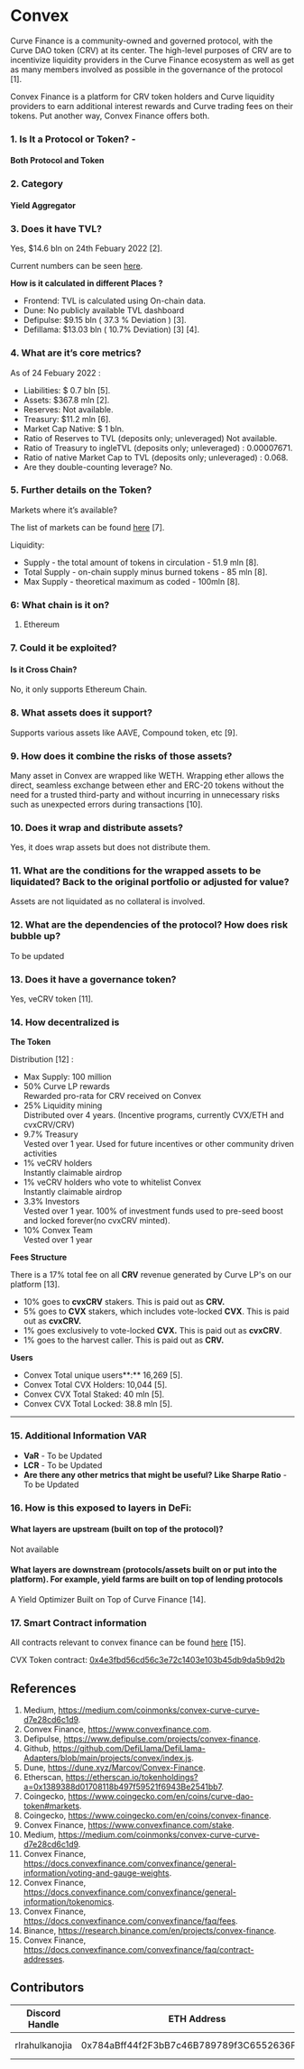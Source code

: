 # Convex

Curve Finance is a community-owned and governed protocol, with the Curve DAO token (CRV) at its center. The high-level purposes of CRV are to incentivize liquidity providers in the Curve Finance ecosystem as well as get as many members involved as possible in the governance of the protocol \[1].

Convex Finance is a platform for CRV token holders and Curve liquidity providers to earn additional interest rewards and Curve trading fees on their tokens. Put another way, Convex Finance offers both.

### 1. Is It a Protocol or Token? -&#x20;

#### **Both Protocol and Token**

### 2. Category&#x20;

#### &#x20;Yield Aggregator

### **3. Does it have TVL?**

Yes, $14.6 bln on 24th Febuary 2022 \[2].

Current numbers can be seen [here](https://defillama.com/protocol/convex-finance).

**How is it calculated in different Places ?**

* Frontend: TVL is calculated using On-chain data.
* Dune: No publicly available TVL dashboard
* Defipulse: $9.15 bln ( 37.3 % Deviation ) \[3].
* Defillama: $13.03 bln ( 10.7% Deviation) \[3] \[4].

### 4. What are it’s core metrics?

As of 24 Febuary 2022 :

* Liabilities:  $ 0.7 bln \[5].
* Assets: $367.8 mln \[2].
* Reserves: Not available.
* Treasury: $11.2 mln \[6].
* Market Cap Native: $ 1 bln.
* Ratio of Reserves to TVL (deposits only; unleveraged) Not available.
* Ratio of Treasury to ingleTVL (deposits only; unleveraged) : 0.00007671.
* Ratio of native Market Cap to TVL (deposits only; unleveraged) : 0.068.
* Are they double-counting leverage? No.

### **5. Further details on the Token?**

Markets where it’s available?&#x20;

The list of markets can be found [here](https://www.coingecko.com/en/coins/curve-dao-token#markets.) \[7].

Liquidity:&#x20;

* Supply - the total amount of tokens in circulation - 51.9 mln \[8].
* Total Supply - on-chain supply minus burned tokens -  85 mln \[8].
* Max Supply - theoretical maximum as coded - 100mln \[8].

### **6: What chain is it on?**

1. Ethereum

### 7. Could it be exploited?

#### Is it Cross Chain?&#x20;

No, it only supports Ethereum Chain.

### 8. What assets does it support?

Supports various assets like AAVE, Compound token, etc \[9].

### 9. How does it combine the risks of those assets?

Many asset in Convex are wrapped like WETH. Wrapping ether allows the direct, seamless exchange between ether and ERC-20 tokens without the need for a trusted third-party and without incurring in unnecessary risks such as unexpected errors during transactions \[10].

### 10. Does it wrap and distribute assets?

Yes, it does wrap assets but does not distribute them.

### 11. What are the conditions for the wrapped assets to be liquidated? Back to the original portfolio or adjusted for value?

Assets are not liquidated as no collateral is involved.

### 12. What are the dependencies of the protocol? How does risk bubble up?

To be updated

### **13. Does it have a governance token?**

Yes, veCRV token \[11].

### **14. How decentralized is**

**The Token**

Distribution \[12] :

* Max Supply: 100 million
* 50% Curve LP rewards\
  Rewarded pro-rata for CRV received on Convex
* 25% Liquidity mining\
  Distributed over 4 years. (Incentive programs, currently CVX/ETH and cvxCRV/CRV)
* 9.7% Treasury\
  Vested over 1 year. Used for future incentives or other community driven activities
* 1% veCRV holders\
  Instantly claimable airdrop
* 1% veCRV holders who vote to whitelist Convex\
  Instantly claimable airdrop
* 3.3% Investors\
  Vested over 1 year. 100% of investment funds used to pre-seed boost and locked forever(no cvxCRV minted).
* 10% Convex Team\
  Vested over 1 year

**Fees Structure**

There is a 17% total fee on all **CRV** revenue generated by Curve LP's on our platform \[13].&#x20;

* 10% goes to **cvxCRV** stakers. This is paid out as **CRV.**
* 5% goes to **CVX** stakers, which includes vote-locked **CVX**. This is paid out as **cvxCRV.**
* 1% goes exclusively to vote-locked **CVX.** This is paid out as **cvxCRV**.&#x20;
* 1% goes to the harvest caller. This is paid out as **CRV.**

**Users**

* Convex Total unique users**:**  16,269 \[5].
* Convex Total CVX Holders: 10,044 \[5].
* Convex CVX Total Staked: 40 mln \[5].
* Convex CVX Total Locked: 38.8 mln \[5].

****

### 15. Additional Information VAR

* **VaR** - To be Updated
* **LCR** - To be Updated&#x20;
* **Are there any other metrics that might be useful? Like Sharpe Ratio** - To be Updated



### 16. How is this exposed to layers in DeFi:

#### What layers are upstream (built on top of the protocol)?

Not available

#### What layers are downstream (protocols/assets built on or put into the platform). For example, yield farms are built on top of lending protocols

A Yield Optimizer Built on Top of Curve Finance \[14].

### 17. Smart Contract information

All contracts relevant to convex finance can be found [here](https://docs.convexfinance.com/convexfinance/faq/contract-addresses) \[15].

CVX Token contract: [0x4e3fbd56cd56c3e72c1403e103b45db9da5b9d2b](https://etherscan.io/token/0x4e3fbd56cd56c3e72c1403e103b45db9da5b9d2b)

## References

1. Medium, https://medium.com/coinmonks/convex-curve-curve-d7e28cd6c1d9.
2. Convex Finance, https://www.convexfinance.com.
3. Defipulse, https://www.defipulse.com/projects/convex-finance.
4. Github, https://github.com/DefiLlama/DefiLlama-Adapters/blob/main/projects/convex/index.js.
5. Dune, https://dune.xyz/Marcov/Convex-Finance.
6. Etherscan, https://etherscan.io/tokenholdings?a=0x1389388d01708118b497f59521f6943Be2541bb7.
7. Coingecko, https://www.coingecko.com/en/coins/curve-dao-token#markets.
8. Coingecko, https://www.coingecko.com/en/coins/convex-finance.
9. Convex Finance, https://www.convexfinance.com/stake.
10. Medium, https://medium.com/coinmonks/convex-curve-curve-d7e28cd6c1d9.
11. Convex Finance, https://docs.convexfinance.com/convexfinance/general-information/voting-and-gauge-weights.
12. Convex Finance, https://docs.convexfinance.com/convexfinance/general-information/tokenomics.
13. Convex Finance, https://docs.convexfinance.com/convexfinance/faq/fees.
14. Binance, https://research.binance.com/en/projects/convex-finance.
15. Convex Finance, https://docs.convexfinance.com/convexfinance/faq/contract-addresses.

## Contributors

| Discord Handle | ETH Address                                | Reward            | Contribution     |
| -------------- | ------------------------------------------ | ----------------- | ---------------- |
| rlrahulkanojia | 0x784aBff44f2F3bB7c46B789789f3C6552636F4F5 | 0 $CMK (internal) | Original version |
